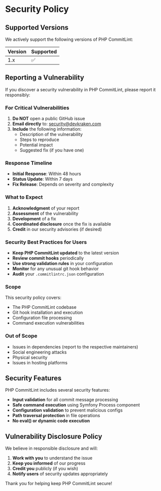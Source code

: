# Security Policy

## Supported Versions

We actively support the following versions of PHP CommitLint:

| Version | Supported          |
| ------- | ------------------ |
| 1.x     | :white_check_mark: |

## Reporting a Vulnerability

If you discover a security vulnerability in PHP CommitLint, please report it responsibly:

### For Critical Vulnerabilities

1. **Do NOT** open a public GitHub issue
2. **Email directly** to: security@devkraken.com
3. **Include** the following information:
   - Description of the vulnerability
   - Steps to reproduce
   - Potential impact
   - Suggested fix (if you have one)

### Response Timeline

- **Initial Response**: Within 48 hours
- **Status Update**: Within 7 days
- **Fix Release**: Depends on severity and complexity

### What to Expect

1. **Acknowledgment** of your report
2. **Assessment** of the vulnerability
3. **Development** of a fix
4. **Coordinated disclosure** once the fix is available
5. **Credit** in our security advisories (if desired)

### Security Best Practices for Users

- **Keep PHP CommitLint updated** to the latest version
- **Review commit hooks** periodically
- **Use strong validation rules** in your configuration
- **Monitor** for any unusual git hook behavior
- **Audit** your `.commitlintrc.json` configuration

### Scope

This security policy covers:

- The PHP CommitLint codebase
- Git hook installation and execution
- Configuration file processing
- Command execution vulnerabilities

### Out of Scope

- Issues in dependencies (report to the respective maintainers)
- Social engineering attacks
- Physical security
- Issues in hosting platforms

## Security Features

PHP CommitLint includes several security features:

- **Input validation** for all commit message processing
- **Safe command execution** using Symfony Process component
- **Configuration validation** to prevent malicious configs
- **Path traversal protection** in file operations
- **No eval() or dynamic code execution**

## Vulnerability Disclosure Policy

We believe in responsible disclosure and will:

1. **Work with you** to understand the issue
2. **Keep you informed** of our progress
3. **Credit you** publicly (if you wish)
4. **Notify users** of security updates appropriately

Thank you for helping keep PHP CommitLint secure!
